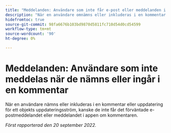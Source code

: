 ```yaml
---
title: "Meddelanden: Användare som inte får e-post eller meddelanden i appen när de nämns eller ingår i en kommentar"
description: "När en användare omnämns eller inkluderas i en kommentar eller uppdatering för ett objekts uppdateringsström kanske de inte får det förväntade e-postmeddelandet eller meddelandet i appen om kommentaren."
hidefromtoc: true
source-git-commit: 98fa6676b103bd9870d5811fc710d54d0cd54599
workflow-type: tm+mt
source-wordcount: '90'
ht-degree: 0%

---
```



# Meddelanden: Användare som inte meddelas när de nämns eller ingår i en kommentar

När en användare nämns eller inkluderas i en kommentar eller uppdatering för ett objekts uppdateringsström, kanske de inte får det förväntade e-postmeddelandet eller meddelandet i appen om kommentaren.

_Först rapporterad den 20 september 2022._

